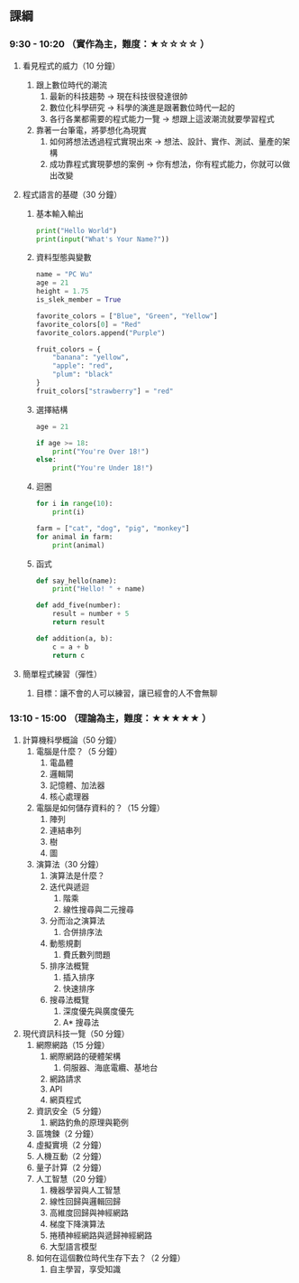 ## 課綱

### 9:30 - 10:20 （實作為主，難度：**★☆☆☆☆** ）

1. 看見程式的威力（10 分鐘）
    1. 跟上數位時代的潮流
        1. 最新的科技趨勢 → 現在科技很發達很帥
        2. 數位化科學研究 → 科學的演進是跟著數位時代一起的
        3. 各行各業都需要的程式能力一覽 → 想跟上這波潮流就要學習程式
    2. 靠著一台筆電，將夢想化為現實
        1. 如何將想法透過程式實現出來 → 想法、設計、實作、測試、量產的架構
        2. 成功靠程式實現夢想的案例 → 你有想法，你有程式能力，你就可以做出改變
2. 程式語言的基礎（30 分鐘）
    1. 基本輸入輸出
        
        ```python
        print("Hello World")
        print(input("What's Your Name?"))
        ```
        
    2. 資料型態與變數
        
        ```python
        name = "PC Wu"
        age = 21
        height = 1.75
        is_slek_member = True
        ```
        
        ```python
        favorite_colors = ["Blue", "Green", "Yellow"]
        favorite_colors[0] = "Red"
        favorite_colors.append("Purple")
        ```
        
        ```python
        fruit_colors = {
        	"banana": "yellow",
        	"apple": "red",
        	"plum": "black"
        }
        fruit_colors["strawberry"] = "red"
        ```
        
    3. 選擇結構
        
        ```python
        age = 21
        
        if age >= 18:
        	print("You're Over 18!")
        else:
        	print("You're Under 18!")
        ```
        
    4. 迴圈
        
        ```python
        for i in range(10):
        	print(i)
        ```
        
        ```python
        farm = ["cat", "dog", "pig", "monkey"]
        for animal in farm:
        	print(animal)
        ```
        
    5. 函式
        
        ```python
        def say_hello(name):
        	print("Hello! " + name)
        ```
        
        ```python
        def add_five(number):
        	result = number + 5
        	return result
        ```
        
        ```python
        def addition(a, b):
        	c = a + b
        	return c
        ```
        
3. 簡單程式練習（彈性）
    1. 目標：讓不會的人可以練習，讓已經會的人不會無聊

### 13:10 - 15:00 （理論為主，難度：**★★★★★** ）

1. 計算機科學概論（50 分鐘）
    1. 電腦是什麼？（5 分鐘）
        1. 電晶體
        2. 邏輯閘
        3. 記憶體、加法器
        4. 核心處理器
    2. 電腦是如何儲存資料的？（15 分鐘）
        1. 陣列
        2. 連結串列
        3. 樹
        4. 圖
    3. 演算法（30 分鐘）
        1. 演算法是什麼？
        2. 迭代與遞迴
            1. 階乘
            2. 線性搜尋與二元搜尋
        3. 分而治之演算法
            1. 合併排序法
        4. 動態規劃
            1. 費氏數列問題
        5. 排序法概覽
            1. 插入排序
            2. 快速排序
        6. 搜尋法概覽
            1. 深度優先與廣度優先
            2. A* 搜尋法
2. 現代資訊科技一覽（50 分鐘）
    1. 網際網路（15 分鐘）
        1. 網際網路的硬體架構
            1. 伺服器、海底電纜、基地台
        2. 網路請求
        3. API
        4. 網頁程式
    2. 資訊安全（5 分鐘）
        1. 網路釣魚的原理與範例
    3. 區塊鍊（2 分鐘）
    4. 虛擬實境（2 分鐘）
    5. 人機互動（2 分鐘）
    6. 量子計算（2 分鐘）
    7. 人工智慧（20 分鐘）
        1. 機器學習與人工智慧
        2. 線性回歸與邏輯回歸
        3. 高維度回歸與神經網路
        4. 梯度下降演算法
        5. 捲積神經網路與遞歸神經網路
        6. 大型語言模型
    8. 如何在這個數位時代生存下去？（2 分鐘）
        1. 自主學習，享受知識